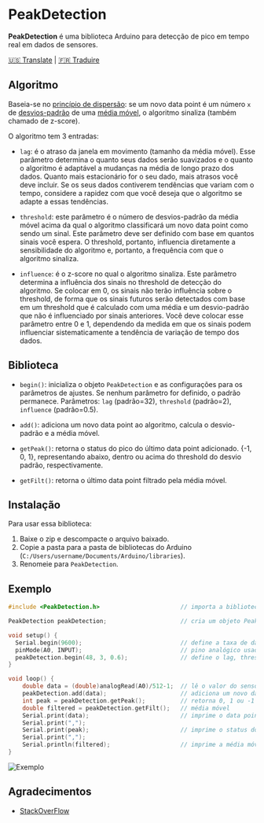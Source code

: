 # PeakDetection

**PeakDetection** é uma biblioteca Arduino para detecção de pico em tempo real em dados de sensores.

[🇺🇸 Translate](https://github.com/leandcesar/PeakDetection/blob/master/README.md) | [🇫🇷 Traduire](https://github.com/leandcesar/PeakDetection/blob/master/locale/README.fr.md)

## Algoritmo

Baseia-se no [princípio de dispersão](https://pt.wikipedia.org/wiki/Teoria_da_dispers%C3%A3o): se um novo data point é um número `x` de [desvios-padrão](https://pt.wikipedia.org/wiki/Desvio_padr%C3%A3o) de uma [média móvel](https://pt.wikipedia.org/wiki/M%C3%A9dia_m%C3%B3vel), o algoritmo sinaliza (também chamado de z-score).

O algoritmo tem 3 entradas:

* `lag`: é o atraso da janela em movimento (tamanho da média móvel). Esse parâmetro determina o quanto seus dados serão suavizados e o quanto o algoritmo é adaptável a mudanças na média de longo prazo dos dados. Quanto mais estacionário for o seu dado, mais atrasos você deve incluir. Se os seus dados contiverem tendências que variam com o tempo, considere a rapidez com que você deseja que o algoritmo se adapte a essas tendências.

* `threshold`: este parâmetro é o número de desvios-padrão da média móvel acima da qual o algoritmo classificará um novo data point como sendo um sinal. Este parâmetro deve ser definido com base em quantos sinais você espera. O threshold, portanto, influencia diretamente a sensibilidade do algoritmo e, portanto, a frequência com que o algoritmo sinaliza.

* `influence`: é o z-score no qual o algoritmo sinaliza. Este parâmetro determina a influência dos sinais no threshold de detecção do algoritmo. Se colocar em 0, os sinais não terão influência sobre o threshold, de forma que os sinais futuros serão detectados com base em um threshold que é calculado com uma média e um desvio-padrão que não é influenciado por sinais anteriores. Você deve colocar esse parâmetro entre 0 e 1, dependendo da medida em que os sinais podem influenciar sistematicamente a tendência de variação de tempo dos dados.

## Biblioteca

* `begin()`: inicializa o objeto `PeakDetection` e as configurações para os parâmetros de ajustes. Se nenhum parâmetro for definido, o padrão permanece. Parâmetros: `lag` (padrão=32), `threshold` (padrão=2), `influence` (padrão=0.5).

* `add()`: adiciona um novo data point ao algoritmo, calcula o desvio-padrão e a média móvel.

* `getPeak()`: retorna o status do pico do último data point adicionado. {-1, 0, 1}, representando abaixo, dentro ou acima do threshold do desvio padrão, respectivamente.

* `getFilt()`: retorna o último data point filtrado pela média móvel.

## Instalação

Para usar essa biblioteca:

1. Baixe o zip e descompacte o arquivo baixado.
2. Copie a pasta para a pasta de bibliotecas do Arduino (`C:/Users/username/Documents/Arduino/libraries`).
3. Renomeie para `PeakDetection`.

## Exemplo

```C++
#include <PeakDetection.h>                       // importa a biblioteca

PeakDetection peakDetection;                     // cria um objeto PeakDetection

void setup() {
  Serial.begin(9600);                            // define a taxa de dados para a comunicação serial
  pinMode(A0, INPUT);                            // pino analógico usado para conectar o sensor
  peakDetection.begin(48, 3, 0.6);               // define o lag, threshold e influence
}

void loop() {
    double data = (double)analogRead(A0)/512-1;  // lê o valor do sensor e converte em um intervalo entre -1 e 1
    peakDetection.add(data);                     // adiciona um novo data point
    int peak = peakDetection.getPeak();          // retorna 0, 1 ou -1
    double filtered = peakDetection.getFilt();   // média móvel
    Serial.print(data);                          // imprime o data point
    Serial.print(",");
    Serial.print(peak);                          // imprime o status do pico
    Serial.print(",");
    Serial.println(filtered);                    // imprime a média móvel
}
```

![Exemplo](https://github.com/leandcesar/PeakDetection/blob/master/docs/assets/example.gif)

## Agradecimentos

* [StackOverFlow](https://stackoverflow.com/questions/22583391/peak-signal-detection-in-realtime-timeseries-data)
